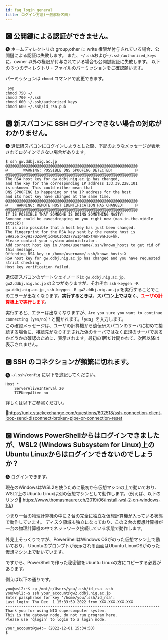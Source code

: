 ```yaml
---
id: faq_login_general
title: ログイン方法(一般解析区画)
---
```


## &#x1F180; 公開鍵による認証ができません。

&#x1F150; ホームディレクトリの group,other に write 権限が付与されている場合、公開鍵による認証は失敗します。
また、`~/.ssh`および`~/.ssh/authorized_keys`に、owner 以外の権限が付与されている場合も公開鍵認証に失敗します。
以下の 3 つのディレクトリ・ファイルのパーミッションをご確認願います。

パーミッションは `chmod` コマンドで変更できます。

```
（例）
chmod 750 ~/
chmod 700 ~/.ssh
chmod 600 ~/.ssh/authorized_keys
chmod 600 ~/.ssh/id_rsa.pub
```



## &#x1F180; 新スパコンに SSH ログインできない場合の対応がわかりません。

&#x1F150; 遺伝研スパコンにログインしようとした際、下記のようなメッセージが表示されてログインできない場合があります。

```
$ ssh gw.ddbj.nig.ac.jp
@@@@@@@@@@@@@@@@@@@@@@@@@@@@@@@@@@@@@@@@@@@@@@@@@@@@@@@@@@@
@       WARNING: POSSIBLE DNS SPOOFING DETECTED!          @
@@@@@@@@@@@@@@@@@@@@@@@@@@@@@@@@@@@@@@@@@@@@@@@@@@@@@@@@@@@
The RSA host key for gw.ddbj.nig.ac.jp has changed,
and the key for the corresponding IP address 133.39.228.101
is unknown. This could either mean that
DNS SPOOFING is happening or the IP address for the host
and its host key have changed at the same time.
@@@@@@@@@@@@@@@@@@@@@@@@@@@@@@@@@@@@@@@@@@@@@@@@@@@@@@@@@@@
@    WARNING: REMOTE HOST IDENTIFICATION HAS CHANGED!     @
@@@@@@@@@@@@@@@@@@@@@@@@@@@@@@@@@@@@@@@@@@@@@@@@@@@@@@@@@@@
IT IS POSSIBLE THAT SOMEONE IS DOING SOMETHING NASTY!
Someone could be eavesdropping on you right now (man-in-the-middle attack)!
It is also possible that a host key has just been changed.
The fingerprint for the RSA key sent by the remote host is
SHA256:xkyH37QZowWjidMSCIbOZa7Vw1p46Dxt4nF9nFJG+hk.
Please contact your system administrator.
Add correct host key in /home/username/.ssh/known_hosts to get rid of this message.
Offending RSA key in /home/username/.ssh/known_hosts:X
RSA host key for gw.ddbj.nig.ac.jp has changed and you have requested strict checking.
Host key verification failed.
```

遺伝研スパコンのゲートウェイノードは `gw.ddbj.nig.ac.jp`, `gw2.ddbj.nig.ac.jp` の２つがありますが、それぞれ `ssh-keygen -R gw.ddbj.nig.ac.jp` , `ssh-keygen -R gw2.ddbj.nig.ac.jp` を実行することでこのエラーが出なくなります。**実行するときは、スパコン上ではなく、<font color="red">ユーザの計算機上で実行します</font>。**

実行すると、エラーは出なくなりますが、`Are you sure you want to continue connecting (yes/no)?` と聞かれます。「yes」を入力します。<br/>この確認メッセージは、ユーザの計算機から遺伝研スパコンのサーバに初めて接続する場合に、接続先がなりすまされた偽のサーバではなく正規のサーバであるかどうかの確認のために、表示されます。最初の1回だけ聞かれて、次回以降は表示されません。


## &#x1F180; SSH のコネクションが頻繁に切れます。

&#x1F150; `~/.ssh/config` に以下を追記してください。
```
Host *
    ServerAliveInterval 20
    TCPKeepAlive no
```

詳しくは以下ご参照ください。

&#x1f517;<u>https://unix.stackexchange.com/questions/602518/ssh-connection-client-loop-send-disconnect-broken-pipe-or-connection-reset</u>


## &#x1F180; Windows PowerShellからはログインできましたが、WSL2 (Windows Subsystem for Linux)上のUbuntu Linuxからはログインできないのでしょうか？

&#x1F150; ログインできます。

現在のWindowsはWSL2を使うために最初から仮想マシンの上で動いており、WSL2上のUbuntu
Linuxは別の仮想マシンとして動作します。（例えば、以下のリンク&#x1f517;<u>
https://www.thomasmaurer.ch/2019/06/install-wsl-2-on-windows-10/</u>)

つまり一台の物理計算機の中に２台の完全に独立な仮想計算機が入っている状態で動作しています。
ディスク領域も独立になっており、この２台の仮想計算機が一台の物理計算機の中でネットワーク接続している状態で動作します。

外見上そっくりですが、PowerShellはWindows OSがのった仮想マシン上で動いており、
Ubuntuのプロンプトが表示される画面はUbuntu LinuxOSがのった仮想マシン上で動いています。

ですから、PowerShellで作った秘密鍵をUbuntu Linuxの方にコピーする必要があります。

例えば以下の通りです。

```
you@wsl2:~$ cp /mnt/c/Users/you/.ssh/id_rsa .ssh
you@wsl2:~$ ssh your_account@gw2.ddbj.nig.ac.jp
Enter passphrase for key '/home/you/.ssh/id_rsa':
Last login: Thu Dec  1 15:33:59 2022 from XXX.XXX.XXX.XXX
---------------------------------------------------------------------
Thank you for using NIG supercomputer system.
This is the gateway node, do not run program here.
Please use 'qlogin' to login to a login node.
---------------------------------------------------------------------
your_account@gw4:~ (2022-12-01 15:34:50)
$
```

